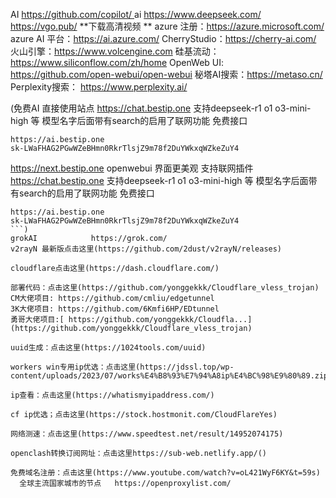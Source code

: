 AI  [https://github.com/copilot/    ](https://github.com/copilot/)
ai   https://www.deepseek.com/
https://vgo.pub/  **下载高清视频
**
azure 注册：https://azure.microsoft.com/
azure AI 平台：https://ai.azure.com/
CherryStudio：https://cherry-ai.com/
火山引擎：https://www.volcengine.com
硅基流动：https://www.siliconflow.com/zh/home
OpenWeb UI:  https://github.com/open-webui/open-webui
秘塔AI搜索：https://metaso.cn/
Perplexity搜索： https://www.perplexity.ai/



(免费AI
直接使用站点
https://chat.bestip.one
支持deepseek-r1 o1 o3-mini-high 等
模型名字后面带有search的启用了联网功能
免费接口
```
https://ai.bestip.one
sk-LWaFHAG2PGwWZeBHmn0RkrTlsjZ9m78f2DuYWkxqWZkeZuY4
```
https://next.bestip.one
openwebui 界面更美观 支持联网插件
https://chat.bestip.one
支持deepseek-r1 o1 o3-mini-high 等
模型名字后面带有search的启用了联网功能
免费接口
```
https://ai.bestip.one
sk-LWaFHAG2PGwWZeBHmn0RkrTlsjZ9m78f2DuYWkxqWZkeZuY4
```)
grokAI            https://grok.com/
v2rayN 最新版点击这里(https://github.com/2dust/v2rayN/releases)

cloudflare点击这里(https://dash.cloudflare.com/)

部署代码：点击这里(https://github.com/yonggekkk/Cloudflare_vless_trojan)
CM大佬项目: https://github.com/cmliu/edgetunnel
3K大佬项目: https://github.com/6Kmfi6HP/EDtunnel
勇哥大佬项目:[ https://github.com/yonggekkk/Cloudfla...](https://github.com/yonggekkk/Cloudflare_vless_trojan)

uuid生成：点击这里(https://1024tools.com/uuid)

workers win专用ip优选：点击这里(https://jdssl.top/wp-content/uploads/2023/07/works%E4%B8%93%E7%94%A8ip%E4%BC%98%E9%80%89.zip)

ip查看：点击这里(https://whatismyipaddress.com/)

cf ip优选；点击这里(https://stock.hostmonit.com/CloudFlareYes)

网络测速：点击这里(https://www.speedtest.net/result/14952074175)

openclash转换订阅网址：点击这里https://sub-web.netlify.app/()

免费域名注册：点击这里(https://www.youtube.com/watch?v=oL421WyF6KY&t=59s)
  全球主流国家城市的节点   https://openproxylist.com/
